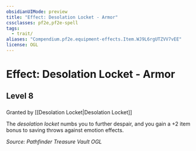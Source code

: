 ```yaml
---
obsidianUIMode: preview
title: "Effect: Desolation Locket - Armor"
cssclasses: pf2e,pf2e-spell
tags:
  - trait/
aliases: "Compendium.pf2e.equipment-effects.Item.WJ9L6rgUTZVV7vEE"
license: OGL
---
```

# Effect: Desolation Locket - Armor
## Level 8
### 






Granted by [[Desolation Locket|Desolation Locket]]

The _desolation locket_ numbs you to further despair, and you gain a +2 item bonus to saving throws against emotion effects.

*Source: Pathfinder Treasure Vault*
*OGL*